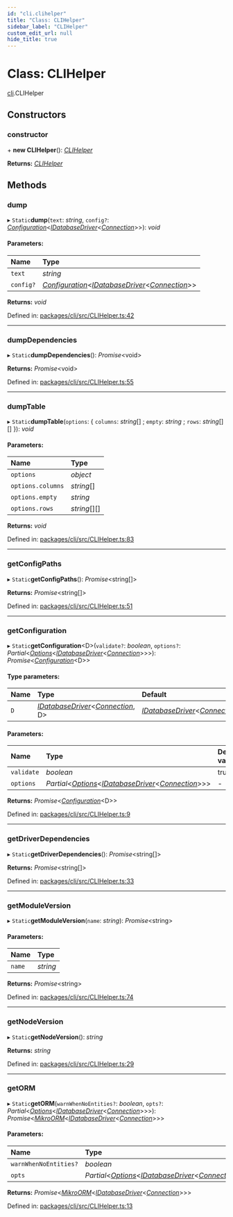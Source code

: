 ```yaml
---
id: "cli.clihelper"
title: "Class: CLIHelper"
sidebar_label: "CLIHelper"
custom_edit_url: null
hide_title: true
---
```


# Class: CLIHelper

[cli](../modules/cli.md).CLIHelper

## Constructors

### constructor

\+ **new CLIHelper**(): [*CLIHelper*](cli.clihelper.md)

**Returns:** [*CLIHelper*](cli.clihelper.md)

## Methods

### dump

▸ `Static`**dump**(`text`: *string*, `config?`: [*Configuration*](core.configuration.md)<[*IDatabaseDriver*](../interfaces/core.idatabasedriver.md)<[*Connection*](core.connection.md)\>\>): *void*

#### Parameters:

Name | Type |
:------ | :------ |
`text` | *string* |
`config?` | [*Configuration*](core.configuration.md)<[*IDatabaseDriver*](../interfaces/core.idatabasedriver.md)<[*Connection*](core.connection.md)\>\> |

**Returns:** *void*

Defined in: [packages/cli/src/CLIHelper.ts:42](https://github.com/mikro-orm/mikro-orm/blob/bcf1a0899b/packages/cli/src/CLIHelper.ts#L42)

___

### dumpDependencies

▸ `Static`**dumpDependencies**(): *Promise*<void\>

**Returns:** *Promise*<void\>

Defined in: [packages/cli/src/CLIHelper.ts:55](https://github.com/mikro-orm/mikro-orm/blob/bcf1a0899b/packages/cli/src/CLIHelper.ts#L55)

___

### dumpTable

▸ `Static`**dumpTable**(`options`: { `columns`: *string*[] ; `empty`: *string* ; `rows`: *string*[][]  }): *void*

#### Parameters:

Name | Type |
:------ | :------ |
`options` | *object* |
`options.columns` | *string*[] |
`options.empty` | *string* |
`options.rows` | *string*[][] |

**Returns:** *void*

Defined in: [packages/cli/src/CLIHelper.ts:83](https://github.com/mikro-orm/mikro-orm/blob/bcf1a0899b/packages/cli/src/CLIHelper.ts#L83)

___

### getConfigPaths

▸ `Static`**getConfigPaths**(): *Promise*<string[]\>

**Returns:** *Promise*<string[]\>

Defined in: [packages/cli/src/CLIHelper.ts:51](https://github.com/mikro-orm/mikro-orm/blob/bcf1a0899b/packages/cli/src/CLIHelper.ts#L51)

___

### getConfiguration

▸ `Static`**getConfiguration**<D\>(`validate?`: *boolean*, `options?`: *Partial*<[*Options*](../modules/core.md#options)<[*IDatabaseDriver*](../interfaces/core.idatabasedriver.md)<[*Connection*](core.connection.md)\>\>\>): *Promise*<[*Configuration*](core.configuration.md)<D\>\>

#### Type parameters:

Name | Type | Default |
:------ | :------ | :------ |
`D` | [*IDatabaseDriver*](../interfaces/core.idatabasedriver.md)<[*Connection*](core.connection.md), D\> | [*IDatabaseDriver*](../interfaces/core.idatabasedriver.md)<[*Connection*](core.connection.md)\> |

#### Parameters:

Name | Type | Default value |
:------ | :------ | :------ |
`validate` | *boolean* | true |
`options` | *Partial*<[*Options*](../modules/core.md#options)<[*IDatabaseDriver*](../interfaces/core.idatabasedriver.md)<[*Connection*](core.connection.md)\>\>\> | - |

**Returns:** *Promise*<[*Configuration*](core.configuration.md)<D\>\>

Defined in: [packages/cli/src/CLIHelper.ts:9](https://github.com/mikro-orm/mikro-orm/blob/bcf1a0899b/packages/cli/src/CLIHelper.ts#L9)

___

### getDriverDependencies

▸ `Static`**getDriverDependencies**(): *Promise*<string[]\>

**Returns:** *Promise*<string[]\>

Defined in: [packages/cli/src/CLIHelper.ts:33](https://github.com/mikro-orm/mikro-orm/blob/bcf1a0899b/packages/cli/src/CLIHelper.ts#L33)

___

### getModuleVersion

▸ `Static`**getModuleVersion**(`name`: *string*): *Promise*<string\>

#### Parameters:

Name | Type |
:------ | :------ |
`name` | *string* |

**Returns:** *Promise*<string\>

Defined in: [packages/cli/src/CLIHelper.ts:74](https://github.com/mikro-orm/mikro-orm/blob/bcf1a0899b/packages/cli/src/CLIHelper.ts#L74)

___

### getNodeVersion

▸ `Static`**getNodeVersion**(): *string*

**Returns:** *string*

Defined in: [packages/cli/src/CLIHelper.ts:29](https://github.com/mikro-orm/mikro-orm/blob/bcf1a0899b/packages/cli/src/CLIHelper.ts#L29)

___

### getORM

▸ `Static`**getORM**(`warnWhenNoEntities?`: *boolean*, `opts?`: *Partial*<[*Options*](../modules/core.md#options)<[*IDatabaseDriver*](../interfaces/core.idatabasedriver.md)<[*Connection*](core.connection.md)\>\>\>): *Promise*<[*MikroORM*](core.mikroorm.md)<[*IDatabaseDriver*](../interfaces/core.idatabasedriver.md)<[*Connection*](core.connection.md)\>\>\>

#### Parameters:

Name | Type |
:------ | :------ |
`warnWhenNoEntities?` | *boolean* |
`opts` | *Partial*<[*Options*](../modules/core.md#options)<[*IDatabaseDriver*](../interfaces/core.idatabasedriver.md)<[*Connection*](core.connection.md)\>\>\> |

**Returns:** *Promise*<[*MikroORM*](core.mikroorm.md)<[*IDatabaseDriver*](../interfaces/core.idatabasedriver.md)<[*Connection*](core.connection.md)\>\>\>

Defined in: [packages/cli/src/CLIHelper.ts:13](https://github.com/mikro-orm/mikro-orm/blob/bcf1a0899b/packages/cli/src/CLIHelper.ts#L13)
